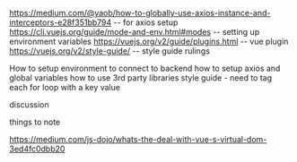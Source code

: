 https://medium.com/@yaob/how-to-globally-use-axios-instance-and-interceptors-e28f351bb794  -- for axios setup
https://cli.vuejs.org/guide/mode-and-env.html#modes -- setting up environment variables
https://vuejs.org/v2/guide/plugins.html -- vue plugin
https://vuejs.org/v2/style-guide/ -- style guide rulings


How to setup environment to connect to backend 
how to setup axios and global variables
how to use 3rd party libraries
style guide - need to tag each for loop with a key value
              

discussion

things to note

https://medium.com/js-dojo/whats-the-deal-with-vue-s-virtual-dom-3ed4fc0dbb20
